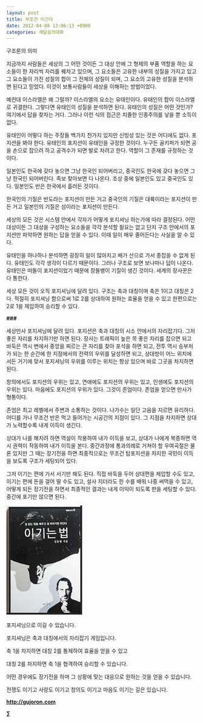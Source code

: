 ```yaml
---
layout: post
title: 무조건 이긴다
date: 2012-04-08 13:06:13 +0900
categories: 깨달음의대화
---
```

구조론의 의미



지금까지 사람들은 세상의 그 어떤 것이든 그 대상 안에 그 형체의 부품 역할을 하는 요소들이 한 자리씩 자리를 꿰차고 있으며, 그 요소들은 고유한 내부의 성질을 가지고 있고 그 요소들이 가진 성질의 합이 그 전체의 성질이 되며, 그 요소의 고유한 성질을 분석하면 된다고 믿었다. 이것이 보통사람들이 세상을 이해하는 방법이었다.

예컨대 이스라엘은 왜 그럴까? 이스라엘의 요소는 유태인이다. 유태인의 합이 이스라엘로 귀결한다. 그렇다면 유태인의 성질을 분석하면 된다. 유태인의 성질은 어떤 것인가? 여기에서 답을 찾자는 거다. 그러나 이런 식의 접근은 치졸한 인종주의를 낳을 뿐 소득이 없다. 

유태인이 어떻다 하는 주장들 백가지 천가지 있지만 신빙성 있는 것은 어디에도 없다. 포지션을 봐야 한다. 유태인의 포지션이 유태인을 규정한 것이다. 누구든 골키퍼가 되면 공을 손으로 잡으려 하고 공격수가 되면 발로 차려고 한다. 역할이 그 존재를 규정하는 것이다. 



일본인도 한국에 갖다 놓으면 그냥 한국인 되어버리고, 중국인도 한국에 갖다 놓으면 그냥 한국인 되어버린다. 족보 찾아보면 다 나온다. 조상 중에 일본인도 있고 중국인도 있다. 일본인도 반은 한국에서 흘러든 것이다. 



한국인의 기질은 반도라는 포지션이 만든 거고 중국인의 기질은 대륙이라는 포지션이 만든 거고 일본인의 기질은 섬이라는 포지션이 만든다. 

세상의 모든 것은 시스템 안에서 각자가 어떻게 포지셔닝 하는가에 따라 결정된다. 어떤 대상이든 그 대상을 구성하는 요소들을 각각 분석할 필요는 없고 단지 구조 안에서의 포지션만 파악하면 원하는 답을 얻을 수 있다. 이때 일이 매우 줄어든다는 사실을 알 수 있다. 

유태인을 하나하나 분석하면 굉장히 일이 많아지고 배가 산으로 가서 종잡을 수 없게 된다. 유태인도 각각 생각이 다르기 때문이다. 그러나 구조로 보면 보나마나 답이 나온다. 유태인은 떠돌이 포지션이었기 때문에 장돌뱅이 기질이 생긴 것이다. 세계의 장사꾼은 다 통한다. 

세상 모든 것이 오직 포지셔닝에 달려 있다. 구조는 축과 대칭이며 축은 1이고 대칭은 2다. 적절히 포지셔닝 함으로써 1로 2를 상대하여 원하는 효율을 얻을 수 있고 한편으로는 2로 1을 제압하여 승리할 수 있다. 



**###** 

세상만사 포지셔닝에 달려 있다. 포지션은 축과 대칭의 시소 안에서의 자리잡기다. 그저 좋은 자리를 차지하기만 하면 된다. 장사는 트래픽이 높은 목 좋은 자리를 잡으면 되고 바둑은 역시 변에서 중앙을 찌르는 큰 자리를 찾아 포석을 하면 되고, 전투 역시 승부처가 되는 한 순간에 한 지점에서의 전력의 우위를 달성하면 되고, 상대방이 어느 위치에 서든 거기에 맞서 포지셔닝의 우위를 이루는 위치는 항상 있으며 바로 그곳을 차지하면 된다. 

창의에서도 포지션의 우위는 있고, 연애에도 포지션의 우위는 있고, 인생에도 포지션의 우위는 있다. 마음에도 포지션의 우위가 있다. 그것이 존엄이다. 존엄을 얻으면 만사가 형통이다. 

존엄은 최고 레벨에서 주변과 소통하는 것이다. 나가수는 일단 고음을 지르면 유리하다. 어디를 가나 무조건 반은 먹고 들어가는 시공간의 지점이 있다. 그 지점을 차지하면 상대가 노력할수록 내게 이득이 생긴다. 

상대가 나를 해치려 하면 역설이 작용하여 내가 이득을 보고, 상대가 나에게 복종하면 역시 권력이 작동하여 내가 이득을 본다. 중간과정에 통과의례로 거쳐야 할 우여곡절은 물론 있지만 그 때는 장기전을 하면 최종적으로는 무조건 탑포지션을 차지한 국민이 이득을 보도록 구조가 세팅되어 있다. 

그저 이기는 편에 가서 서기만 해도 된다. 직접 바둑을 두어 상대편을 제압할 수도 있고, 이기는 편에 돈을 걸어 딸 수도 있고, 설사 지더라도 한 수를 배워 나중 써먹을 수 있고, 어떻게 되든 장기전을 하면서 최종적인 결과는 내게 이익이 되도록 판을 세팅할 수 있다. 중간에 포기만 않으면 된다. 

  

  




<a href="?mid=WaytoWin" target="_self"><img alt="0.JPG" src="files/attach/images/199/290/248/123456.JPG" width="200" height="287" /> </a>



포지셔닝으로 이길 수 있습니다.

포지셔닝은 축과 대칭에서의 자리잡기 게임입니다.

축 1을 차지하면 대칭 2를 통제하여 효율을 얻을 수 있고

대칭 2를 차지하면 축 1을 협격하여 승리할 수 있습니다.

어떤 경우에도 장기전을 하며 그 상황에 맞는 대응으로 원하는 것을 얻을 수 있습니다.

전쟁도 이기고 사랑도 이기고 창의도 이기고 마음도 이기는 길은 있습니다.







**http://gujoron.com**  


**∑**